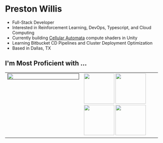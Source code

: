 # Preston Willis
- Full-Stack Developer
- Interested in Reinforcement Learning, DevOps, Typescript, and Cloud Computing
- Currently building [Cellular Automata](https://www.techtarget.com/searchenterprisedesktop/definition/cellular-automaton#:~:text=A%20cellular%20automaton%20(CA)%20is,the%20states%20of%20neighboring%20cells.) compute shaders in Unity
- Learning Bitbucket CD Pipelines and Cluster Deployment Optimization
- Based in Dallas, TX

## I'm Most Proficient with ...

  <table cellpadding="0">
  <tr style="padding: 0">
    <!-- GitHub Stats Card -->  
    <td valign="top" width="50%" >  
      <a href="">
        <img align="top" width="100%" src="https://github-readme-stats.vercel.app/api/top-langs/?username=preston-willis&exclude_repo=Bipedal-Walker,Saltie,RLBot-NeuroEvolution&layout=pie&hide=css,html,c&theme=tokyonight&hide_border=true" />
      </a>
    </td>
    <!-- GitHub Top Language Card -->
    <td valign="top">
      <img height="100" src="https://skillicons.dev/icons?i=ts,py,postgres,kubernetes,aws"/>
      <img height="100" src="https://skillicons.dev/icons?i=react,flask,graphql,apollo,django,prisma"/>
      <img height="100" src="https://skillicons.dev/icons?i=nodejs,nextjs,docker,githubactions,expressjs,arduino"/>
      <img height="100" src="https://skillicons.dev/icons?i=cpp,raspberrypi,tensorflow,pytorch,unity,vim"/>
    </td>
  </tr>
</table>

